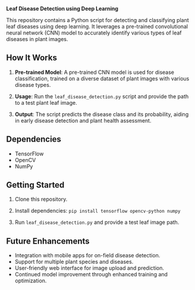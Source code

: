 **Leaf Disease Detection using Deep Learning**

This repository contains a Python script for detecting and classifying plant leaf diseases using deep learning. It leverages a pre-trained convolutional neural network (CNN) model to accurately identify various types of leaf diseases in plant images.

## How It Works

1. **Pre-trained Model**: A pre-trained CNN model is used for disease classification, trained on a diverse dataset of plant images with various disease types.

2. **Usage**: Run the `leaf_disease_detection.py` script and provide the path to a test plant leaf image.

3. **Output**: The script predicts the disease class and its probability, aiding in early disease detection and plant health assessment.

## Dependencies

- TensorFlow
- OpenCV
- NumPy

## Getting Started

1. Clone this repository.

2. Install dependencies: `pip install tensorflow opencv-python numpy`

3. Run `leaf_disease_detection.py` and provide a test leaf image path.

## Future Enhancements

- Integration with mobile apps for on-field disease detection.
- Support for multiple plant species and diseases.
- User-friendly web interface for image upload and prediction.
- Continued model improvement through enhanced training and optimization.
